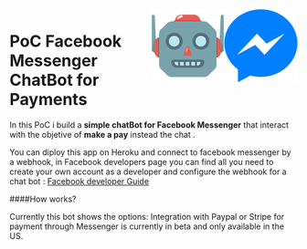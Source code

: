 <img src="messenger.png" align="right" />
<img src="bot.png" align="right" />

# PoC Facebook Messenger ChatBot for Payments

In this PoC i build a **simple chatBot for Facebook Messenger** that interact with the objetive of **make a pay** instead the chat . 

You can diploy this app on Heroku and connect to facebook messenger by a webhook, in Facebook developers page you can find all you need to create your own account as a developer and configure the webhook for a chat bot : 
[Facebook developer Guide][1]

####How works?

Currently this bot shows the options: 
Integration with Paypal or Stripe for payment through Messenger is currently in beta and only available in the US.


[1]: https://developers.facebook.com/docs/messenger-platform/getting-started